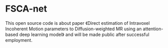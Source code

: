 # FSCA-net
This open source code is about paper 《Direct estimation of Intravoxel Incoherent Motion parameters to Diffusion-weighted MR using an attention-based deep learning model》 and will be made public after successful employment.
